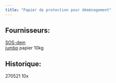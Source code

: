 ```yaml
---
title: "Papier de protection pour déménagement"
---
```


## Fournisseurs:
[SOS-dem](notes/utilisateurs/fournisseurs/SOS-dem.md)\
[jumbo](notes/utilisateurs/fournisseurs/jumbo.md)
papier 10kg

## Historique:
270521 10x